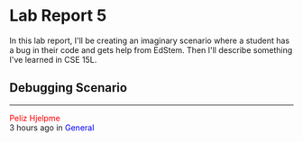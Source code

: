 # Lab Report 5
In this lab report, I'll be creating an imaginary scenario where a student has a bug in their code and gets help from EdStem. Then I'll describe something I've learned in CSE 15L.

## Debugging Scenario
---  
<span style="color:red">Peliz Hjelpme</span>  
3 hours ago in <span style="color:blue">General</span>
